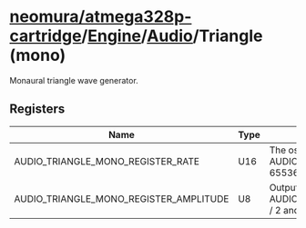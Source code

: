 # [neomura/atmega328p-cartridge](../../../readme.md)/[Engine](../../readme.md)/[Audio](../readme.md)/Triangle (mono)

Monaural triangle wave generator.

## Registers

| Name                                   | Type  | Description                                                                                 |
| -------------------------------------- | ----- | ------------------------------------------------------------------------------------------- |
| AUDIO_TRIANGLE_MONO_REGISTER_RATE      | U16   | The oscillator completes one cycle every AUDIO_TRIANGLE_MONO_REGISTER_RATE / 65536 samples. |
| AUDIO_TRIANGLE_MONO_REGISTER_AMPLITUDE | U8    | Output travels from 0 to AUDIO_TRIANGLE_MONO_REGISTER_AMPLITUDE / 2 and back to 0.          |
